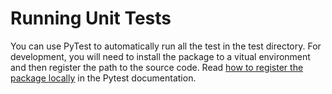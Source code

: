 # Running Unit Tests

You can use PyTest to automatically run all the test in the test directory. 
For development, you will need to install the package to a vitual environment and then register the path to the source code.
Read [how to register the package locally](https://docs.pytest.org/en/6.2.x/goodpractices.html) in the Pytest documentation.

